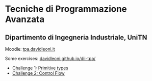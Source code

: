 
# Tecniche di Programmazione Avanzata

## Dipartimento di Ingegneria Industriale, UniTN


Moodle: [tpa.davidleoni.it](http://tpa.davidleoni.it)

Some exercises: [davidleoni.github.io/dii-tpa/](https://davidleoni.github.io/dii-tpa/)


* [Challenge 1: Primitive types](basics/primitive-types-chal.html)
* [Challenge 2: Control Flow](control-flow/control-flow-chal.html)



